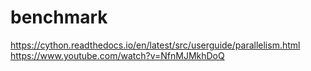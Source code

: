 # benchmark

https://cython.readthedocs.io/en/latest/src/userguide/parallelism.html
https://www.youtube.com/watch?v=NfnMJMkhDoQ
